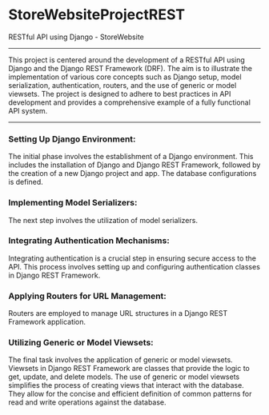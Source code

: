 # StoreWebsiteProjectREST
RESTful API using Django - StoreWebsite

<hr>

This project is centered around the development of a RESTful API using Django and the Django REST Framework (DRF). The aim is to illustrate the implementation of various core concepts such as Django setup, model serialization, authentication, routers, and the use of generic or model viewsets. The project is designed to adhere to best practices in API development and provides a comprehensive example of a fully functional API system.

<hr>

### Setting Up Django Environment: 
The initial phase involves the establishment of a Django environment. This includes the installation of Django and Django REST Framework, followed by the creation of a new Django project and app. The database configurations is defined.

### Implementing Model Serializers: 
The next step involves the utilization of model serializers.

### Integrating Authentication Mechanisms: 
Integrating authentication is a crucial step in ensuring secure access to the API. This process involves setting up and configuring authentication classes in Django REST Framework. 

### Applying Routers for URL Management: 
Routers are employed to manage URL structures in a Django REST Framework application.

### Utilizing Generic or Model Viewsets: 
The final task involves the application of generic or model viewsets. Viewsets in Django REST Framework are classes that provide the logic to get, update, and delete models. The use of generic or model viewsets simplifies the process of creating views that interact with the database. They allow for the concise and efficient definition of common patterns for read and write operations against the database.
